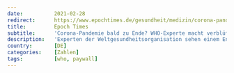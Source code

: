 ```yaml
---
date:          2021-02-28
redirect:      https://www.epochtimes.de/gesundheit/medizin/corona-pandemie-bald-zu-ende-who-experte-macht-verblueffende-vorhersage-a3458536.html
title:         Epoch Times
subtitle:      'Corona-Pandemie bald zu Ende? WHO-Experte macht verblüffende Vorhersage'
description:   'Experten der Weltgesundheitsorganisation sehen einem Ende der Corona-Pandemie entgegen - und das schon in kurzer Zeit. Der WHO-Direktor für Europa sagte voraus, dass die Pandemie "in wenigen Monaten" überstanden sei.'
country:       [DE]
categories:    [Zahlen]
tags:          [who, paywall]
---
```


